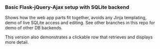 ### Basic Flask-jQuery-Ajax setup with SQLite backend

Shows how the web app parts fit together, avoids any Jinja templating, demo
of live SQLite access and editing. See other branches in this repo for demo of
other DB backends.

This version also demonstrates a clickable row that retrieves and
displays more detail.
